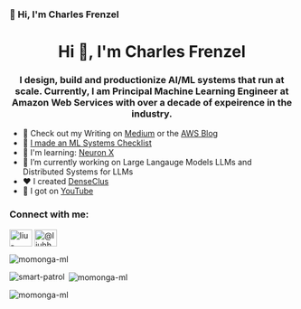 ### 👋 Hi, I'm Charles Frenzel

<h1 align="center">Hi 👋, I'm Charles Frenzel</h1>
<h3 align="center">I design, build and productionize AI/ML systems that run at scale. Currently, I am Principal Machine Learning Engineer at Amazon Web Services 
with over a decade of expeirence in the industry. </h3>


- 📝 Check out my Writing on [Medium](https://charles-frenzel.medium.com/) or the [AWS Blog](https://www.google.com/search?q=site%3Aaws.amazon.com%2Fblogs%2F+Charles+Frenzel)
- 🤖 [I made an ML Systems Checklist](https://docs.aws.amazon.com/prescriptive-guidance/latest/mlops-checklist/introduction.html?did=pg_card&trk=pg_card)
- 🌱 I'm learning: [Neuron X](https://awsdocs-neuron.readthedocs-hosted.com/en/latest/general/setup/torch-neuronx.html#setup-torch-neuronx) 
- 🔭 I’m currently working on Large Langauge Models LLMs and Distributed Systems for LLMs
- ❤️ I created [DenseClus](https://github.com/awslabs/amazon-denseclus)
- 🎥 I got on [YouTube](https://www.youtube.com/watch?v=lT8b6g8veqQ)
  
<h3 align="left">Connect with me:</h3>
<p align="left">
<a href="https://www.linkedin.com/in/cfrenzel/" target="blank"><img align="center" src="https://cdn.jsdelivr.net/npm/simple-icons@3.0.1/icons/linkedin.svg" alt="liu-haohui" height="30" width="40" /></a>
<a href="https://medium.com/charles-frenzel" target="blank"><img align="center" src="https://cdn.jsdelivr.net/npm/simple-icons@3.0.1/icons/medium.svg" alt="@liuhh02" height="30" width="40" /></a>
</p>


<p align="left"> <img src="https://komarev.com/ghpvc/?username=momonga-ml&label=Profile%20views&color=3fd4ca&style=flat-square" alt="momonga-ml" /> </p>


<p><img align="left" src="https://github-readme-stats.vercel.app/api/top-langs?username=smart-patrol&show_icons=true&locale=en&langs_count=7&layout=compact&theme=vue&hide=html,scss,css" alt="smart-patrol" /></p>
<p>&nbsp;<img align="center" src="https://github-readme-stats.vercel.app/api?username=momonga-ml&show_icons=true&locale=en&theme=vue&hide=prs,issues" alt="momonga-ml" /></p>

<p><img align="center" src="https://github-readme-streak-stats.herokuapp.com/?user=momonga-ml&theme=blueberry_duo" alt="momonga-ml" /></p>
